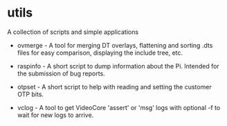 # utils
A collection of scripts and simple applications

* ovmerge - A tool for merging DT overlays, flattening and sorting .dts files
    for easy comparison, displaying the include tree, etc.
* raspinfo - A short script to dump information about the Pi. Intended for
    the submission of bug reports.
* otpset - A short script to help with reading and setting the customer OTP bits.

* vclog - A tool to get VideoCore 'assert' or 'msg' logs
    with optional -f to wait for new logs to arrive.
    
